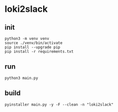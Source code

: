 # loki2slack


## init

```
python3 -m venv venv
source ./venv/bin/activate
pip install --upgrade pip
pip install -r requirements.txt
```

## run

```
python3 main.py
```

## build

```
pyinstaller main.py -y -F --clean -n "loki2slack"
```
